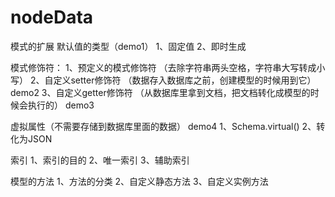 # nodeData

模式的扩展
默认值的类型（demo1）
1、固定值
2、即时生成

模式修饰符：
1、预定义的模式修饰符 （去除字符串两头空格，字符串大写转成小写）
2、自定义setter修饰符 （数据存入数据库之前，创建模型的时候用到它） demo2
3、自定义getter修饰符 （从数据库里拿到文档，把文档转化成模型的时候会执行的） demo3

虚拟属性（不需要存储到数据库里面的数据） demo4
1、Schema.virtual()
2、转化为JSON

索引
1、索引的目的
2、唯一索引
3、辅助索引

模型的方法
1、方法的分类
2、自定义静态方法
3、自定义实例方法